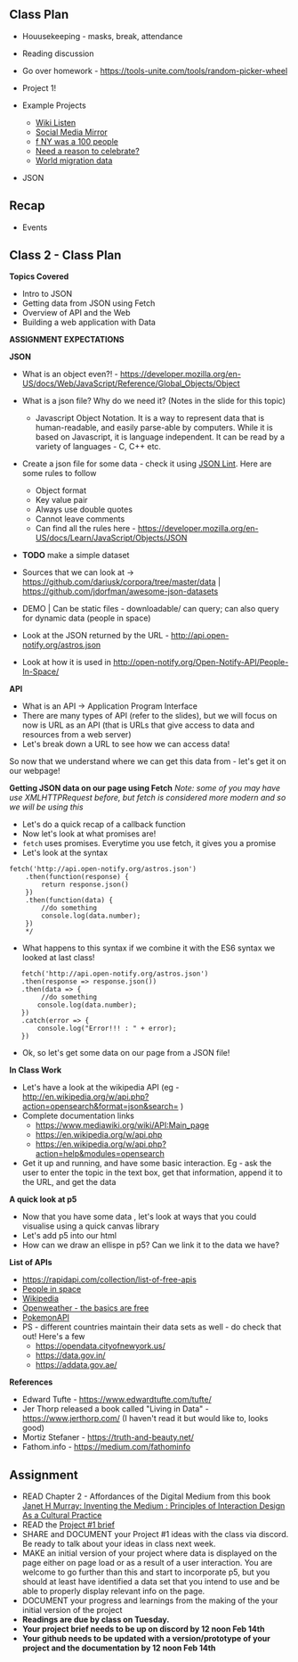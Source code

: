 ## Class Plan
* Houusekeeping - masks, break, attendance
* Reading discussion
* Go over homework - https://tools-unite.com/tools/random-picker-wheel
* Project 1!
* Example Projects
  * [Wiki Listen](http://listen.hatnote.com/)
  * [Social Media Mirror](https://www.media.mit.edu/projects/social-media-mirror/overview/)
  * [f NY was a 100 people](https://www.nytimes.com/interactive/2020/06/11/multimedia/coronavirus-new-york-inequality.html)
  * [Need a reason to celebrate?](https://public.tableau.com/app/profile/awaleczek/viz/MakeoverMonday-Week44-BankHolidays/BankHolidays)
  * [World migration data](https://peoplemov.in/#f_IN)

* JSON

## Recap
* Events


## Class 2 - Class Plan

**Topics Covered**
* Intro to JSON
* Getting data from JSON using Fetch
* Overview of API and the Web
* Building a web application with Data

**ASSIGNMENT EXPECTATIONS**

**JSON**
* What is an object even?! - https://developer.mozilla.org/en-US/docs/Web/JavaScript/Reference/Global_Objects/Object
* What is a json file? Why do we need it? (Notes in the slide for this topic)
  * Javascript Object Notation. It is a way to represent data that is human-readable, and easily parse-able by computers. While it is based on Javascript, it is language independent. It can be read by a variety of languages - C, C++ etc.  
* Create a json file for some data - check it using [JSON Lint](https://jsonlint.com/). Here are some rules to follow
  * Object format
  * Key value pair
  * Always use double quotes
  * Cannot leave comments
  * Can find all the rules here - https://developer.mozilla.org/en-US/docs/Learn/JavaScript/Objects/JSON 
* **TODO** make a simple dataset
* Sources that we can look at -> https://github.com/dariusk/corpora/tree/master/data | https://github.com/jdorfman/awesome-json-datasets

* DEMO | Can be static files - downloadable/ can query; can also query for dynamic data (people in space)
* Look at the JSON returned by the URL -
 http://api.open-notify.org/astros.json
* Look at how it is used in http://open-notify.org/Open-Notify-API/People-In-Space/


**API**
* What is an API -> Application Program Interface
* There are many types of API (refer to the slides), but we will focus on now is URL as an API (that is URLs that give access to data and resources from a web server)
* Let's break down a URL to see how we can access data!

So now that we understand where we can get this data from - let's get it on our webpage!

**Getting JSON data on our page using Fetch**
_Note: some of you may have use XMLHTTPRequest before, but fetch is considered more modern and so we will be using this_
* Let's do a quick recap of a callback function
* Now let's look at what promises are!
* `fetch` uses promises. Everytime you use fetch, it gives you a promise
* Let's look at the syntax
```
fetch('http://api.open-notify.org/astros.json')
    .then(function(response) {
        return response.json()
    })
    .then(function(data) {
        //do something
        console.log(data.number);
    })
    */
```
* What happens to this syntax if we combine it with the ES6 syntax we looked at last class!
```
   fetch('http://api.open-notify.org/astros.json')
   .then(response => response.json())
   .then(data => {
        //do something
       console.log(data.number);
   })
   .catch(error => {
       console.log("Error!!! : " + error);
   })
 ```
 * Ok, so let's get some data on our page from a JSON file!

**In Class Work**
* Let's have a look at the wikipedia API (eg - http://en.wikipedia.org/w/api.php?action=opensearch&format=json&search= )
* Complete documentation links
  * https://www.mediawiki.org/wiki/API:Main_page
  * https://en.wikipedia.org/w/api.php
  * https://en.wikipedia.org/w/api.php?action=help&modules=opensearch 
* Get it up and running, and have some basic interaction. Eg - ask the user to enter the topic in the text box, get that information, append it to the URL, and get the data

**A quick look at p5**
* Now that you have some data , let's look at ways that you could visualise using a quick canvas library
* Let's add p5 into our html
* How can we draw an ellispe in p5? Can we link it to the data we have?

**List of APIs**
* https://rapidapi.com/collection/list-of-free-apis
* [People in space](http://api.open-notify.org/astros.json)
* [Wikipedia](http://en.wikipedia.org/w/api.php?action=opensearch&format=json&search=)
* [Openweather - the basics are free](https://openweathermap.org/api)
* [PokemonAPI](https://pokeapi.co/)
* PS - different countries maintain their data sets as well - do check that out! Here's a few
  * https://opendata.cityofnewyork.us/
  * https://data.gov.in/
  * https://addata.gov.ae/ 

**References**

- Edward Tufte - https://www.edwardtufte.com/tufte/
- Jer Thorp released a book called "Living in Data" - https://www.jerthorp.com/ (I haven't read it but would like to, looks good)
- Mortiz Stefaner - https://truth-and-beauty.net/
- Fathom.info - https://medium.com/fathominfo

## Assignment

* READ Chapter 2 - Affordances of the Digital Medium from this book [Janet H Murray: Inventing the Medium : Principles of Interaction Design As a Cultural Practice](https://bobcat.library.nyu.edu/primo-explore/fulldisplay?docid=nyu_aleph003762385&context=L&vid=NYUAD&lang=en_US&search_scope=all&adaptor=Local%20Search%20Engine&tab=all&query=any,contains,Janet%20Murray&sortby=rank&mode=basic)
* READ the [Project #1 brief](https://github.com/MathuraMG/ConnectionsLabSpring22/blob/master/syllabus.md#project-briefs)
* SHARE and DOCUMENT your Project #1 ideas with the class via discord. Be ready to talk about your ideas in class next week.
* MAKE an initial version of your project where data is displayed on the page either on page load or as a result of a user interaction. You are welcome to go further than this and start to incorporate p5, but you should at least have identified a data set that you intend to use and be able to properly display relevant info on the page. 
* DOCUMENT  your progress and learnings from the making of the your initial version of the project
* **Readings are due by class on Tuesday.** 
* **Your project brief needs to be up on discord by 12 noon Feb 14th**
* **Your github needs to be updated with a version/prototype of your project and the documentation by 12 noon Feb 14th**

